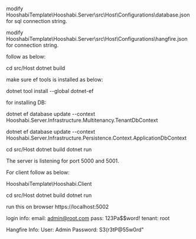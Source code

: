 modify HooshabiTemplate\Hooshabi.Server\src\Host\Configurations\database.json  for sql connection string.



modify HooshabiTemplate\Hooshabi.Server\src\Host\Configurations\hangfire.json for connection string.




follow as below: 

cd src/Host
dotnet build


make sure ef tools is installed as below:

dotnet tool install --global dotnet-ef


for installing DB:

dotnet ef database update --context Hooshabi.Server.Infrastructure.Multitenancy.TenantDbContext

dotnet ef database update --context Hooshabi.Server.Infrastructure.Persistence.Context.ApplicationDbContext


cd src/Host
dotnet build
dotnet run

The server is listening for port 5000 and 5001.


For client follow as below: 

HooshabiTemplate\Hooshabi.Client

cd src/Host
dotnet build
dotnet run


run this on browser https://localhost:5002


login info:
email: admin@root.com
pass: 123Pa$$word!
tenant: root



Hangfire Info:
User: Admin
Password: S3(r3tP@55w0rd"